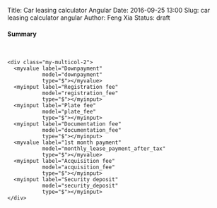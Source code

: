 Title: Car leasing calculator Angular
Date: 2016-09-25 13:00
Slug: car leasing calculator angular
Author: Feng Xia
Status: draft

<script type="text/javascript"
        src="/app/app.module.js">
</script>
<script type="text/javascript"
        src="/app/car-leasing/car-leasing.module.js">
</script>

<div ng-app="fengApp"
     ng-controller="CarLeasingController"
     id="sth">
  <div class="row mySummary">
    <h4 class="page-header nocount">Summary</h4>
    <div class="divider"></div>
    <br />
    <summary label="Total lease"
             model="lease_after_tax"
             type="$"></summary>
    <summary label="Monthly payment"
             model="monthly_lease_payment_after_tax"
             type="$"></summary>
    <summary label="APR"
             model="apr"
             type="%"></summary>
    <summary label="Term"
             model="term"
             type="month"
             precision="0"></summary>
    <summary label="Cost of ownership"
             model="cost_of_ownership"
             type="$"></summary>
    <summary label="Drive off cost"
             model="upfront_cost"
             type="$"></summary>
    <summary label="Last payment/refund"
             model="lease_end_cost"
             type="$"></summary>
  </div>

  <div class="row">
    <piechart id="monthly-payment"
              title="Monthly payment breakdown"
              data="monthly_payments_chart"
              class="col s6"
              style="min-height:300px;"></piechart>
    <piechart id="cost-of-ownership"
              title="Cost of ownership breakdown"
              data="cost_of_ownership_chart"
              class="col s6"
              style="min-height:300px;"></piechart>
  </div>

  <formheader title="Official leasing sample"></formheader>
  <section>
    <assumptions id="official-example"
                 values="official_example_assumptions"></assumptions>
    <div class="my-multicol-2">
      <myinput label="Example MSRP"
               model="example_msrp"
               type="$"
               step="1000"></myinput>
      <myinput label="Example residue"
               model="example_residue"
               type="$"
               max="[[example_msrp]]"
               step="1000"></myinput>
    </div>
  </section>

  <formheader title="Deal terms"></formheader>
  <section>
    <assumptions id="deal-term"
                 values="deal_term_assumptions"></assumptions>
    <div class="my-multicol-2">
      <myinput label="MSRP"
               model="msrp"
               type="$"></myinput>
      <myinput label="Invoice"
               model="invoice"
               type="$"
               max="[[msrp]]"></myinput>
      <myinput label="Lease"
               model="lease"
               type="$"
               max="[[msrp]]"></myinput>
      <myinput label="APR"
               model="apr"
               type="%"
               max="40"></myinput>
      <myinput label="Term"
               model="term"
               type="month"
               max="60"
               step="12"></myinput>
      <myinput label="NC HUT"
               model="monthly_tax"
               type="%"></myinput>
      <myinput label="Sales tax"
               model="sales_tax"
               type="%"></myinput>
    </div>
  </section>

  <!-- Deductions -->
  <formheader title="Deductions"></formheader>
  <section>
    <assumptions id="deduction"
                 values="mf_assumptions"></assumptions>
    <div class="my-multicol-2">
      <myinput label="Credits"
               model="credits"
               type="$"></myinput>
      <myinput label="Rebates"
               model="rebates"
               type="$"></myinput>
      <myinput label="Downpayment"
               model="downpayment"
               type="$"></myinput>
      <myinput label="MSD MF discount"
               model="msd_mf_discount"
               max="0.0001"
               step="0.00001"></myinput>
      <myinput label="MSD selected"
               model="msd_selected"></myinput>
      <myvalue label="Equivalent APR discount"
               model="msd_discount_apr"
               precision="2"
               type="%"></myvalue>
    </div>
  </section>

  <!-- Depreciation -->
  <formheader title="Monthly costs"></formheader>
  <section>
    <assumptions id="monthly-costs"
                 values="monthly_assumptions"></assumptions>
    <div class="my-multicol-2">
      <myvalue label="Depreciation cost"
               model="monthly_depreciation"
               type="$"></myvalue>
      <myvalue label="Financing cost"
               model="monthly_financing"
               type="$"></myvalue>
      <myvalue label="Monthly tax"
               model="monthly_tax"
               type="$"></myvalue>
      <myvalue label="Monthly payment w/ tax"
               model="monthly_lease_payment_after_tax"
               type="$"></myvalue>
    </div>
  </section>

  <formheader title="Due at signing"></formheader>
  <section>
    <assumptions id="upfront-costs"
                 values="upfront_cost_assumptions"></assumptions>

    <div class="my-multicol-2">
      <myvalue label="Downpayment"
               model="downpayment"
               type="$"></myvalue>
      <myinput label="Registration fee"
               model="registration_fee"
               type="$"></myinput>
      <myinput label="Plate fee"
               model="plate_fee"
               type="$"></myinput>
      <myinput label="Documentation fee"
               model="documentation_fee"
               type="$"></myinput>
      <myvalue label="1st month payment"
               model="monthly_lease_payment_after_tax"
               type="$"></myvalue>
      <myinput label="Acquisition fee"
               model="acquisition_fee"
               type="$"></myinput>
      <myinput label="Security deposit"
               model="security_deposit"
               type="$"></myinput>
    </div>
  </section>

  <formheader title="Due at lease end"></formheader>
  <section>
    <div class="my-multicol-2">
      <myinput label="Disposition fee"
               model="disposition_fee"
               type="$"></myinput>
      <myinput label="Wear & tear charge"
               model="wear_charge"
               type="$"></myinput>
      <myinput label="Security refund rate"
               model="security_refund_rate"
               type="%"
               max="100"></myinput>
      <myvalue label="Security refund"
               model="security_refund"
               type="$"></myvalue>
      <myvalue label="MSD refund"
               model="total_msd"
               type="$"></myvalue>
    </div>
  </section>

  <formheader title="Dealer's book"></formheader>
  <section>
    <assumptions id="dealer"
                 values="dealer_assumptions"></assumptions>
    <div class="my-multicol-2">
      <myinput label="COGS"
               model="dealer_cogs"
               min="[[residue_value]]"
               step="100"
               type="$"></myinput>
      <myinput label="Resale markup"
               model="dealer_resale_markup"
               type="%"></myinput>
      <myinput label="Ownership of resale"
               model="dealer_ownership_resale"
               type="%"></myinput>
      <myinput label="Cost of capital"
               model="dealer_cost_of_capital"
               type="%"
               max="10"></myinput>
      <myvalue label="NPV"
               model="dealer_npv"
               type="$"></myvalue>
      <myvalue label="IRR"
               model="dealer_irr"
               type="%"></myvalue>
    </div>
  </section>
</div>

<script type="text/javascript">
 var j$ = jQuery.noConflict();

 j$(document).ready(function() {
   j$('section').hide();

   // toggle resume exp content by clicking on its header
   j$('formheader').click(function() {
     j$(this).next('section').toggle("slide", {
       direction: "right"
     }, 1000);

     j$(this).find('i').last().toggleClass('fa-angle-double-up');
     j$(this).find('i').last().toggleClass('fa-angle-double-down');
   });

 });
</script>
